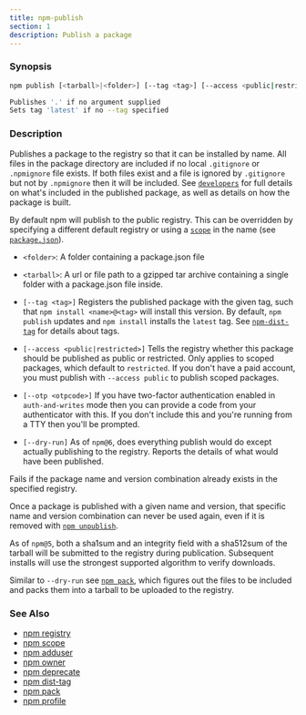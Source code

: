 ```yaml
---
title: npm-publish
section: 1
description: Publish a package
---
```


### Synopsis

```bash
npm publish [<tarball>|<folder>] [--tag <tag>] [--access <public|restricted>] [--otp otpcode] [--dry-run]

Publishes '.' if no argument supplied
Sets tag 'latest' if no --tag specified
```

### Description

Publishes a package to the registry so that it can be installed by name. All
files in the package directory are included if no local `.gitignore` or
`.npmignore` file exists. If both files exist and a file is ignored by
`.gitignore` but not by `.npmignore` then it will be included.  See
[`developers`](/using-npm/developers) for full details on what's included in the published package, as well as details on how the package is built.

By default npm will publish to the public registry. This can be overridden by
specifying a different default registry or using a [`scope`](/using-npm/npm-scope) in the name (see [`package.json`](/configuring-npm/package-json)).

* `<folder>`:
  A folder containing a package.json file

* `<tarball>`:
  A url or file path to a gzipped tar archive containing a single folder
  with a package.json file inside.

* `[--tag <tag>]`
  Registers the published package with the given tag, such that
  `npm install <name>@<tag>` will install this version.  By default,
  `npm publish` updates and `npm install` installs the `latest` tag. See
  [`npm-dist-tag`](npm-dist-tag) for details about tags.

* `[--access <public|restricted>]`
  Tells the registry whether this package should be published as public or
  restricted. Only applies to scoped packages, which default to `restricted`.
  If you don't have a paid account, you must publish with `--access public`
  to publish scoped packages.

* `[--otp <otpcode>]`
  If you have two-factor authentication enabled in `auth-and-writes` mode
  then you can provide a code from your authenticator with this. If you
  don't include this and you're running from a TTY then you'll be prompted.

* `[--dry-run]`
  As of `npm@6`, does everything publish would do except actually publishing
  to the registry. Reports the details of what would have been published.

Fails if the package name and version combination already exists in
the specified registry.

Once a package is published with a given name and version, that
specific name and version combination can never be used again, even if
it is removed with [`npm unpublish`](/cli-commands/unpublish).

As of `npm@5`, both a sha1sum and an integrity field with a sha512sum of the
tarball will be submitted to the registry during publication. Subsequent
installs will use the strongest supported algorithm to verify downloads.

Similar to `--dry-run` see [`npm pack`](/cli-commands/pack), which figures out the files to be
included and packs them into a tarball to be uploaded to the registry.

### See Also

* [npm registry](/using-npm/registry)
* [npm scope](/using-npm/scope)
* [npm adduser](/cli-commands/adduser)
* [npm owner](/cli-commands/owner)
* [npm deprecate](/cli-commands/deprecate)
* [npm dist-tag](/cli-commands/dist-tag)
* [npm pack](/cli-commands/pack)
* [npm profile](/cli-commands/profile)
